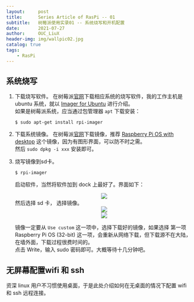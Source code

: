 ```yaml
---
layout:     post
title:      Series Article of RasPi -- 01
subtitle:   树莓派使用实录01 -- 系统烧写和开机配置         
date:       2021-07-27
author:     OUC_LiuX
header-img: img/wallpic02.jpg
catalog: true
tags:
    - RasPi   
---     
```


## 系统烧写     

1. 下载烧写软件。
   在树莓派[官网](https://www.raspberrypi.org/software/)下载相应系统的烧写软件，我的工作主机是 ubuntu 系统，就以 [Imager for Ubuntu](https://downloads.raspberrypi.org/imager/imager_latest_amd64.deb) 进行介绍。    
   如果是树莓派系统，应当通过包管理器 `apt` 下载安装：    
   ```shell    
   $ sudo apt-get install rpi-imager
   ```     

2. 下载系统镜像。
   在树莓派[官网](https://www.raspberrypi.org/software/operating-systems/#raspberry-pi-os-32-bit)下载镜像，推荐 [Raspberry Pi OS with desktop](https://downloads.raspberrypi.org/raspios_armhf/images/raspios_armhf-2021-05-28/2021-05-07-raspios-buster-armhf.zip) 这个镜像，因为有图形界面，可以防不时之需。    
   然后 `sudo dpkg -i xxx` 安装即可。     

3. 烧写镜像到sd卡。     
   ```shell    
   $ rpi-imager
   ```    
   启动软件，当然将软件加到 dock 上最好了。界面如下：   
   <div align=center><img src="https://raw.githubusercontent.com/OUCliuxiang/OUCliuxiang.github.io/master/img/raspi/raspi01.png"></div>    
   然后选择 sd 卡， 选择镜像。
   <div align=center><img src="https://raw.githubusercontent.com/OUCliuxiang/OUCliuxiang.github.io/master/img/raspi/raspi02.png"></div>
   <div align=center><img src="https://raw.githubusercontent.com/OUCliuxiang/OUCliuxiang.github.io/master/img/raspi/raspi03.png"></div>    

   镜像一定要从 `Use custom` 这一项中，选择下载好的镜像，如果选择 第一项 Raspberry Pi OS (32-bit) 这一项，会重新从网络下载，但下载源不在大陆，在墙外面，下载过程很费时间的。    
   点击 Write，输入 sudo 密码即可。大概等待十几分钟吧。


## 无屏幕配置wifi 和 ssh 
资深 linux 用户不习惯使用桌面，于是此处介绍如何在无桌面的情况下配置 wifi 和 ssh 远程连接。     

